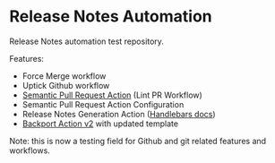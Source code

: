 # Release Notes Automation

Release Notes automation test repository.

Features:
- Force Merge workflow
- Uptick Github workflow
- [Semantic Pull Request Action](https://github.com/amannn/action-semantic-pull-request) (Lint PR Workflow)
- Semantic Pull Request Action Configuration
- Release Notes Generation Action ([Handlebars docs](http://jknack.github.io/handlebars.java/))
- [Backport Action v2](https://github.com/tibdex/backport) with updated template

Note: this is now a testing field for Github and git related features and workflows.

